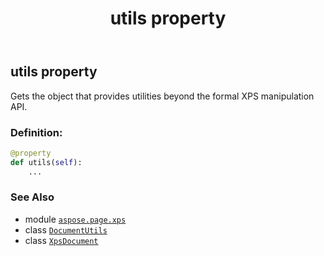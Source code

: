 ﻿---
title: utils property
second_title: Aspose.Page for Python via .NET API References
description: 
type: docs
weight: 570
url: /python-net/aspose.page.xps/xpsdocument/utils/
is_root: false
---

## utils property


Gets the object that provides utilities beyond the formal XPS manipulation API.
### Definition:
```python
@property
def utils(self):
    ...
```

### See Also
* module [`aspose.page.xps`](../../)
* class [`DocumentUtils`](/page/python-net/aspose.page.xps/documentutils)
* class [`XpsDocument`](/page/python-net/aspose.page.xps/xpsdocument)
